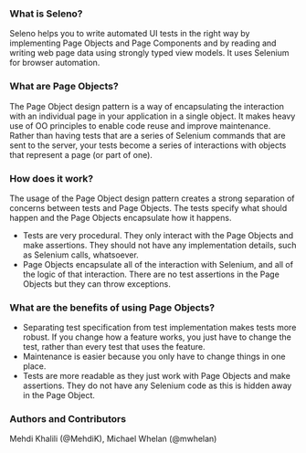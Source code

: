 ### What is Seleno?
Seleno helps you to write automated UI tests in the right way by implementing Page Objects and Page Components and by reading and writing web page data using strongly typed view models. It uses Selenium for browser automation.

### What are Page Objects?
The Page Object design pattern is a way of encapsulating the interaction with an individual page in your application in a single object. It makes heavy use of OO principles to enable code reuse and improve maintenance. Rather than having tests that are a series of Selenium commands that are sent to the server, your tests become a series of interactions with objects that represent a page (or part of one).

### How does it work?
The usage of the Page Object design pattern creates a strong separation of concerns between  tests and Page Objects. The tests specify what should happen and the Page Objects encapsulate how it happens. 
* Tests are very procedural. They only interact with the Page Objects and make assertions. They should not have any implementation details, such as Selenium calls, whatsoever. 
* Page Objects encapsulate all of the interaction with Selenium, and all of the logic of that interaction. There are no test assertions in the Page Objects but they can throw exceptions.

### What are the benefits of using Page Objects?
* Separating test specification from test implementation makes tests more robust. If you change how a feature works, you just have to change the test, rather than every test that uses the feature.
* Maintenance is easier because you only have to change things in one place.
* Tests are more readable as they just work with Page Objects and make assertions. They do not have any Selenium code as this is hidden away in the Page Object. 

### Authors and Contributors
Mehdi Khalili (@MehdiK), Michael Whelan (@mwhelan)